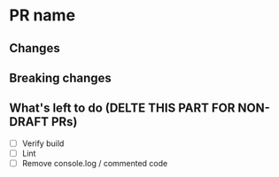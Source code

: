 # PR name

## Changes

## Breaking changes

## What's left to do (DELTE THIS PART FOR NON-DRAFT PRs)

- [ ] Verify build
- [ ] Lint
- [ ] Remove console.log / commented code
